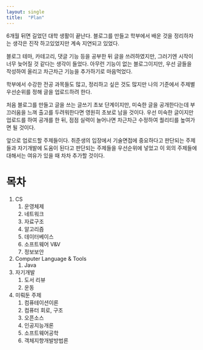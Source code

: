 ```yaml
---
layout: single
title:  "Plan"
---
```


6개월 뒤면 길었던 대학 생활이 끝난다. 블로그를 만들고 학부에서 배운 것을 정리하자는 생각은 진작 하고있었지만 계속 지연되고 있었다. 

블로그 테마, 카테고리, 댓글 기능 등을 공부한 뒤 글을 쓰려하였지만, 그러기엔 시작이 너무 늦어질 것 같다는 생각이 들었다. 아무런 기능이 없는 블로그이지만, 우선 글들을 작성하여 올리고 차근차근 기능을 추가하기로 마음먹었다.

학부에서 수강한 전공 과목들도 많고, 정리하고 싶은 것도 많지만 나의 기준에서 주제별 우선순위를 정해 글을 업로드하려 한다.

처음 블로그를 만들고 글을 쓰는 글쓰기 초보 단계이지만, 미숙한 글을 공개한다는데 부끄러움을 느껴 출고를 두려워한다면 영원히 초보로 남을 것이다. 우선 미숙한 글이지만 업로드를 하여 공개를 한 뒤, 점점 실력이 늘어나면 차근차근 수정하여 퀄리티를 높여가면 될 것이다.

앞으로 업로드할 주제들이다. 취준생의 입장에서 기술면접에 중요하다고 판단되는 주제들과 자기개발에 도움이 된다고 판단되는 주제들을 우선순위에 넣었고 이 외의 주제들에 대해서는 여유가 있을 때 차차 추가할 것이다. 



# 목차
1. CS
   1. 운영체제
   2. 네트워크
   3. 자료구조
   4. 알고리즘
   5. 데이터베이스
   6. 소프트웨어 V&V
   7. 정보보안
2. Computer Language & Tools
   1. Java
3. 자기개발
   1. 도서 리뷰
   2. 운동
4. 미뤄둔 주제
   1. 컴퓨테이션이론
   2. 컴퓨터 회로, 구조
   3. 오픈소스
   4. 인공지능개론
   5. 소프트웨어공학
   6. 객체지향개발방법론
